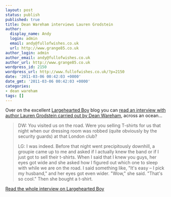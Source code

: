 ```yaml
---
layout: post
status: publish
published: true
title: Dean Wareham interviews Lauren Grodstein
author:
  display_name: Andy
  login: admin
  email: andy@fullofwishes.co.uk
  url: http://www.grange85.co.uk
author_login: admin
author_email: andy@fullofwishes.co.uk
author_url: http://www.grange85.co.uk
wordpress_id: 2150
wordpress_url: http://www.fullofwishes.co.uk/?p=2150
date: '2011-03-06 00:42:03 +0000'
date_gmt: '2011-03-06 00:42:03 +0000'
categories:
- dean wareham
tags: []
---
```

<p>Over on the excellent <a href="http://www.largeheartedboy.com/">Largehearted Boy</a> blog you can <a href="http://www.largeheartedboy.com/blog/archive/2011/03/dean_wareham_in.html">read an interview with author Lauren Grodstein carried out by Dean Wareham</a>, across an ocean...</p>
<blockquote><p>DW: You visited us on the road. Were you selling T-shirts for us that night when our dressing room was robbed (quite obviously by the security guards) at that London club?</p>
<p>LG: I was indeed. Before that night went precipitously downhill, a groupie came up to me and asked if I actually knew the band or if I just got to sell their t-shirts. When I said that I knew you guys, her eyes got wide and she asked how I figured out which one to sleep with while we are on the road. I said something like, "It's easy – I pick my husband," and her eyes got even wider. "Wow," she said. "That's so cool." Then she bought a t-shirt.</p></blockquote>
<p><a href="http://www.largeheartedboy.com/blog/archive/2011/03/dean_wareham_in.html">Read the whole interview on Largehearted Boy</a></p>

